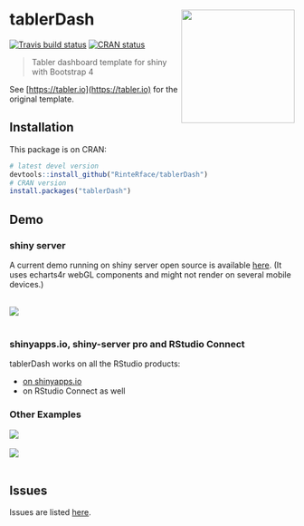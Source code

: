 # tablerDash <img src="https://rinterface.com/inst/images/tablerDash.svg" width=200 align="right" />

[![Travis build status](https://travis-ci.org/RinteRface/tablerDash.svg?branch=master)](https://travis-ci.org/RinteRface/tablerDash)
[![CRAN status](https://www.r-pkg.org/badges/version/tablerDash)](https://cran.r-project.org/package=tablerDash)

> Tabler dashboard template for shiny with Bootstrap 4

See [https://tabler.io](https://tabler.io) for the original template.

## Installation

This package is on CRAN:

```r
# latest devel version
devtools::install_github("RinteRface/tablerDash")
# CRAN version
install.packages("tablerDash")
```

## Demo

### shiny server
A current demo running on shiny server open source is available [here](http://www.rinterface.com/shiny/tablerDash/).
(It uses echarts4r webGL components and might not render on several mobile devices.)

<br>

<div class="row">
<div class="card">
<a href="http://www.rinterface.com/shiny/tablerDash/" target="_blank"><img src="man/figures/tablerDash_demo.png"></a>
</div>
</div>

<br>

### shinyapps.io, shiny-server pro and RStudio Connect
tablerDash works on all the RStudio products:
- [on shinyapps.io](https://dgranjon.shinyapps.io/tablerDashDemo/)
- on RStudio Connect as well

### Other Examples

<div class="row">
<div class="card">
<a href="https://community.rstudio.com/t/shiny-contest-submission-gotta-catch-em-almost-all/25284" target="_blank"><img src="https://community.rstudio.com/uploads/default/optimized/2X/6/626cbb941e2c3dfe543abde05f7e4097186811c6_2_690x431.png"></a>
</div>
</div>

<br>

<div class="row">
<div class="card">
<a href="https://community.rstudio.com/t/shiny-contest-submission-gotta-catch-em-almost-all/25284" target="_blank"><img src="https://community.rstudio.com/uploads/default/optimized/2X/3/33061a47390f6fa1515302d7f05e05c1b6f3e458_2_690x431.jpeg"></a>
</div>
</div>

<br>


## Issues

Issues are listed [here](https://github.com/RinteRface/tablerDash/issues). 
